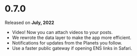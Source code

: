 # 0.7.0

Released on **July, 2022**

- Video! Now you can attach videos to your posts.
- We rewrote the data layer to make the app more efficient.
- Notifications for updates from the Planets you follow.
- Use a faster public gateway if opening ENS links in Safari.